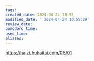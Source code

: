 ```yaml
---
tags: 
created_date: 2024-04-24 10:55
modified_date: ' 2024-04-24 10:55:29'
review_date: 
pomodoro_time: 
used_time: 
aliases:
---
```

https://haizi.huhaitai.com/05/01